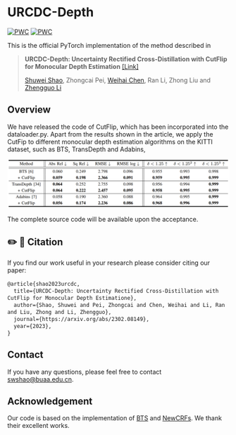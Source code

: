 # URCDC-Depth
[![PWC](https://img.shields.io/endpoint.svg?url=https://paperswithcode.com/paper/urcdc-depth-uncertainty-rectified-cross)](https://paperswithcode.com/sota/monocular-depth-estimation-on-kitti-eigen?p=from-big-to-small-multi-scale-local-planar) 
[![PWC](https://img.shields.io/endpoint.svg?url=https://paperswithcode.com/paper/urcdc-depth-uncertainty-rectified-cross)](https://paperswithcode.com/sota/monocular-depth-estimation-on-nyu-depth-v2?p=from-big-to-small-multi-scale-local-planar)

This is the official PyTorch implementation of the method described in

> **URCDC-Depth: Uncertainty Rectified Cross-Distillation with CutFlip for Monocular Depth Estimation** [[Link]](https://arxiv.org/abs/2302.08149)
>
> [Shuwei Shao](https://scholar.google.com.hk/citations?hl=zh-CN&user=ecZHSVQAAAAJ), Zhongcai Pei, [Weihai Chen](https://scholar.google.com.hk/citations?hl=zh-CN&user=5PoZrcYAAAAJ), Ran Li, Zhong Liu and [Zhengguo Li](https://scholar.google.com.hk/citations?hl=zh-CN&user=LiUX7WQAAAAJ)
>

## Overview

We have released the code of CutFlip, which has been incorporated into the dataloader.py.  Apart from the results shown in the article, we apply the CutFip to different monocular depth estimation algorithms on the KITTI dataset, such as BTS, TransDepth and Adabins,

<p align="center">
<img src='images/additional_results.png' width=800/> 
</p>

The complete source code will be available upon the acceptance.

## ✏️ 📄 Citation

If you find our work useful in your research please consider citing our paper:

```
@article{shao2023urcdc,
  title={URCDC-Depth: Uncertainty Rectified Cross-Distillation with CutFlip for Monocular Depth Estimatione},
  author={Shao, Shuwei and Pei, Zhongcai and Chen, Weihai and Li, Ran and Liu, Zhong and Li, Zhengguo},
  journal={https://arxiv.org/abs/2302.08149},
  year={2023},
}
```

## Contact

If you have any questions, please feel free to contact swshao@buaa.edu.cn.


## Acknowledgement

Our code is based on the implementation of [BTS](https://github.com/cleinc/bts) and [NewCRFs](https://github.com/aliyun/NeWCRFs). We thank their excellent works.
